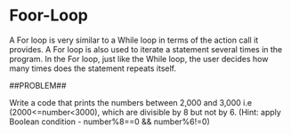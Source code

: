 # Foor-Loop

A For loop is very similar to a While loop in terms of the action call it provides. A For loop is also used to iterate a statement several times in the program.  In the For loop, just like the While loop, the user decides how many times does the statement repeats itself.

##PROBLEM## 

Write a code that prints the numbers between 2,000 and 3,000 i.e (2000<=number<3000), which are divisible by 8 but not by 6. (Hint: apply Boolean condition - number%8==0 && number%6!=0)
